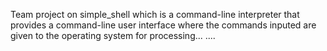 Team project on simple_shell which is a command-line interpreter that provides a command-line user interface where the commands inputed are given to the operating system for processing...
....
